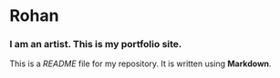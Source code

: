 # Rohan

### I am an artist. This is my portfolio site.

This is a *README* file for my repository. It is written using **Markdown**.
